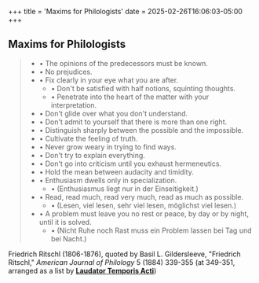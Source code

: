+++
title = 'Maxims for Philologists'
date = 2025-02-26T16:06:03-05:00
+++

## Maxims for Philologists
> - • The opinions of the predecessors must be known.
> - • No prejudices.
> - • Fix clearly in your eye what you are after.
>     - • Don't be satisfied with half notions, squinting thoughts. 
>     - • Penetrate into the heart of the matter with your interpretation.
> - • Don't glide over what you don't understand. 
> - • Don't admit to yourself that there is more than one right. 
> - • Distinguish sharply between the possible and the impossible. 
> - • Cultivate the feeling of truth.
> - • Never grow weary in trying to find ways.
> - • Don't try to explain everything.
> - • Don't go into criticism until you exhaust hermeneutics.
> - • Hold the mean between audacity and timidity.
> - • Enthusiasm dwells only in specialization. 
>   - • (Enthusiasmus liegt nur in der Einseitigkeit.)
> - • Read, read much, read very much, read as much as possible. 
>   - • (Lesen, viel lesen, sehr viel lesen, möglichst viel lesen.)
> - • A problem must leave you no rest or peace, by day or by night, until it is solved.
>   - • (Nicht Ruhe noch Rast muss ein Problem lassen bei Tag und bei Nacht.)

Friedrich Ritschl (1806-1876), quoted by Basil L. Gildersleeve, "Friedrich Ritschl," _American Journal of Philology_ 5 (1884) 339-355 (at 349-351, arranged as a list by **[Laudator Temporis Acti](https://laudatortemporisacti.blogspot.com/2010/11/maxims-for-philologists.html)**)